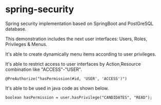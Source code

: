 # spring-security


Spring security implementation based on SpringBoot and PostGreSQL database.

This demonstration includes the next user interfaces: Users, Roles, Privileges & Menus.

It's able to create dynamically menu items according to user privileges.

It's able to restrict access to user interfaces by Action,Resource combination like "ACCESS"-"USER".

	@PreAuthorize("hasPermission(#id, 'USER', 'ACCESS')")

It's able to be used in java code as shown below.

	boolean hasPermission = user.hasPrivilege("CANDIDATES", "READ");







